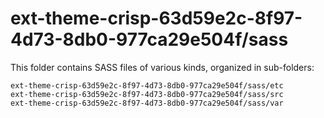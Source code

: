 # ext-theme-crisp-63d59e2c-8f97-4d73-8db0-977ca29e504f/sass

This folder contains SASS files of various kinds, organized in sub-folders:

    ext-theme-crisp-63d59e2c-8f97-4d73-8db0-977ca29e504f/sass/etc
    ext-theme-crisp-63d59e2c-8f97-4d73-8db0-977ca29e504f/sass/src
    ext-theme-crisp-63d59e2c-8f97-4d73-8db0-977ca29e504f/sass/var
